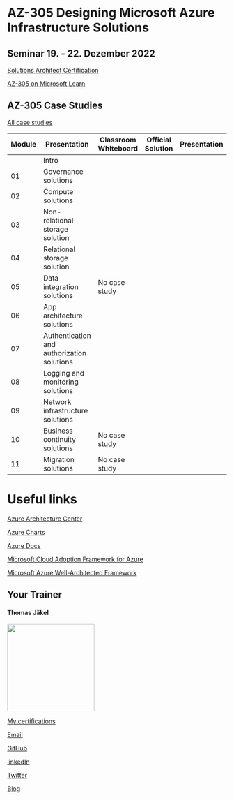 # AZ-305 Designing Microsoft Azure Infrastructure Solutions

## Seminar 19. - 22. Dezember 2022

[Solutions Architect Certification](https://docs.microsoft.com/en-us/learn/certifications/azure-solutions-architect/)

[AZ-305 on Microsoft Learn](https://aka.ms/AZ-305StudentMaterials)

## AZ-305 Case Studies

[All case studies](https://microsoftlearning.github.io/AZ-305-DesigningMicrosoftAzureInfrastructureSolutions/)


| Module    | Presentation | Classroom Whiteboard | Official Solution | Presentation |
| ----------|--------------| ---------------------|-------------------|--------------|
|    | Intro                                     |  |  |  |
| 01 | Governance solutions                      |  |  |  |
| 02 | Compute solutions                         |  |  |  |
| 03 | Non-relational storage solution           |  |  |  |
| 04 | Relational storage solution               |  |  |  |
| 05 | Data integration solutions                | No case study |  |  |
| 06 | App architecture solutions                |  |  |  |
| 07 | Authentication and authorization solutions|  |  |  |
| 08 | Logging and monitoring solutions          |  |  |  |
| 09 | Network infrastructure  solutions         |  |  |  |
| 10 | Business continuity solutions             | No case study |  |  |
| 11 | Migration solutions                       | No case study |  |  |



# Useful links

[Azure Architecture Center](https://https://docs.microsoft.com/en-us/azure/architecture/)

[Azure Charts](https://https://azurecharts.com/)

[Azure Docs](https://https://docs.microsoft.com/en-us/azure/)

[Microsoft Cloud Adoption Framework for Azure](https://docs.microsoft.com/en-us/azure/cloud-adoption-framework/)

[Microsoft Azure Well-Architected Framework](https://docs.microsoft.com/en-us/azure/architecture/framework/)


##  Your Trainer
#### Thomas Jäkel

<img src="https://github.com/www42/305/blob/36482adce2952ecb70f11ed2b11ce431659a2ede/img/Profilbild.jpg" width="200"/>

[My certifications](https://www.credly.com/users/thomas-jakel)

[Email](mailto:thomas.jaekel@brainymotion.de?subject=AZ-305)

[GitHub](https://github.com/www42)

[linkedIn](https://linkedin.com/in/tjkkll)

[Twitter](https://twitter.com/tjkkll)

[Blog](https://blog.az.training)